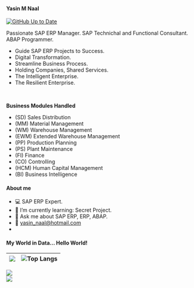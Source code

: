 

#### Yasin M Naal
[![GitHub Up to Date](https://github.com/yasinnaal/yn-github-markdown-cheatsheet/actions/workflows/rep-actions.yml/badge.svg)](https://github.com/yasinnaal/yn-github-markdown-cheatsheet/actions/workflows/rep-actions.yml)

Passionate SAP ERP Manager. SAP Technichal and Functional Consultant. ABAP Programmer. <br>

- Guide SAP ERP Projects to Success.
- Digital Transformation.
- Streamline Business Process.
- Holding Companies, Shared Services.
- The Intelligent Enterprise.
- The Resilient Enterprise.

<br>

**Business Modules Handled**<br>
- (SD) Sales Distribution
- (MM) Material Management 
- (WM) Warehouse Management
- (EWM) Extended Warehouse Management 
- (PP) Production Planning
- (PS) Plant Maintenance
- (FI) Finance
- (CO) Controlling
- (HCM) Human Capital Management
- (BI) Business Intelligence 

#### About me
 
- :computer: SAP ERP Expert.
- :rocket: I’m currently learning: Secret Project.
- 💬 Ask me about SAP ERP, ERP, ABAP.
- :email: yasin_naal@hotmail.com
- 
#### My World in Data... Hello World!

|![](https://github-readme-stats.vercel.app/api?username=yasinnaal&&show_icons=true&theme=buefy&hide_border=true)|![Top Langs](https://github-readme-stats.vercel.app/api/top-langs/?username=yasinnaal&layout=compact&hide_border=true)|
|---|---|


<a href="https://people.sap.com/yasin.n#overview" rel="nofollow">
<img src="https://devrel-tools-prod-scn-badges-srv.cfapps.eu10.hana.ondemand.com/activity/yasin.n?png=true" /> </a>
<br>
<a href="https://people.sap.com/yasin.n#overview" rel="nofollow">
<img src="https://devrel-tools-prod-scn-badges-srv.cfapps.eu10.hana.ondemand.com/showcaseBadges/yasin.n?png=true" /> </a>
